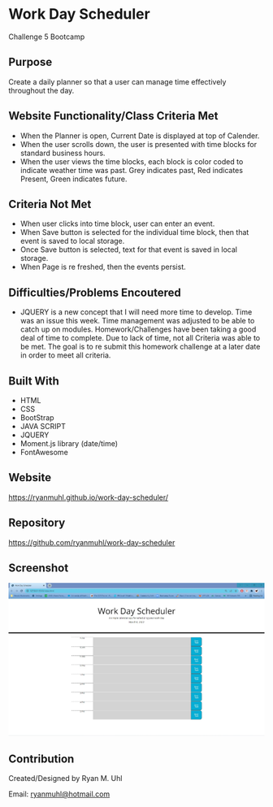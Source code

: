 # Work Day Scheduler
Challenge 5 Bootcamp

## Purpose
Create a daily planner so that a user can manage time effectively throughout the day.

## Website Functionality/Class Criteria Met
* When the Planner is open, Current Date is displayed at top of Calender.
* When the user scrolls down,  the user is presented with time blocks for standard business hours. 
* When the user views the time blocks,  each block is color coded to indicate weather time was past.  Grey indicates past, Red indicates Present, Green indicates future.

## Criteria Not Met
* When user clicks into time block,  user can enter an event.
* When Save button is selected for the individual time block,  then that event is saved to local storage. 
* Once Save button is selected,  text for that event is saved in local storage.
* When Page is re freshed,  then the events persist.

## Difficulties/Problems Encoutered
* JQUERY is a new concept that I will need more time to develop.  Time was an issue this week.  Time management was adjusted to be able to catch up on modules.  Homework/Challenges have been taking a good deal of time to complete.  Due to lack of time,  not all Criteria was able to be met.  The goal is to re submit this homework challenge at a later date in order to meet all criteria.

## Built With
* HTML
* CSS
* BootStrap
* JAVA SCRIPT
* JQUERY
* Moment.js library (date/time)
* FontAwesome

## Website
https://ryanmuhl.github.io/work-day-scheduler/

## Repository
https://github.com/ryanmuhl/work-day-scheduler

## Screenshot
![Challenge Screenshot](https://github.com/ryanmuhl/work-day-scheduler/blob/main/assets/images/screenshot.png.jpg)

## Contribution
Created/Designed by Ryan M. Uhl

Email: ryanmuhl@hotmail.com